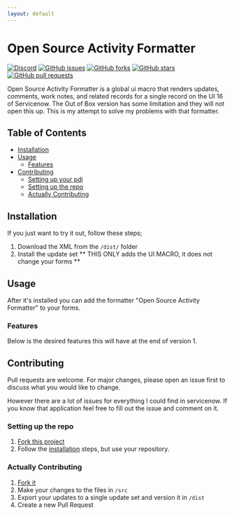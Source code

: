 ```yaml
---
layout: default
---
```

# Open Source Activity Formatter
[![Discord](https://img.shields.io/discord/289994252241338369.svg?style=for-the-badge)](https://discord.gg/QaMwnGd)
[![GitHub issues](https://img.shields.io/github/issues/jacebenson/osaf.svg?style=for-the-badge)](https://github.com/jacebenson/osaf/issues)
[![GitHub forks](https://img.shields.io/github/forks/jacebenson/osaf.svg?style=for-the-badge)](https://github.com/jacebenson/osaf/network)
[![GitHub stars](https://img.shields.io/github/stars/jacebenson/osaf.svg?style=for-the-badge)](https://github.com/jacebenson/osaf/stargazers) 
[![GitHub pull requests](https://img.shields.io/github/issues-pr/jacebenson/osaf.svg?style=for-the-badge)](https://github.com/jacebenson/osaf/pulls/)

Open Source Activity Formatter is a global ui macro that renders updates, 
comments, work notes, and related records for a single record on the UI 16
of Servicenow.  The Out of Box version has some limitation and they will not
open this up.  This is my attempt to solve my problems with that formatter.

## Table of Contents

* [Installation](#installation)
* [Usage](#usage)
  * [Features](#features)
* [Contributing](#contributing)
  * [Setting up your pdi](#setting-up-a-pdi-personal-developer-instance)
  * [Setting up the repo](#setting-up-the-repo)
  * [Actually Contributing](#actually-contributing)

## Installation

If you just want to try it out, follow these steps;

1. Download the XML from the `/dist/` folder
2. Install the update set
   ** THIS ONLY adds the UI MACRO, it does not change your forms **

## Usage

After it's installed you can add the formatter "Open Source Activity Formatter"
to your forms.

### Features

Below is the desired features this will have at the end of version 1.


## Contributing

Pull requests are welcome. For major changes, please open an issue first to 
discuss what you would like to change.

However there are a lot of issues for everything I could find in servicenow.
If you know that application feel free to fill out the issue and comment on it.

### Setting up the repo

1.  [Fork this project](https://github.com/jacebenson/osaf/fork)
2.  Follow the [installation](#installation) steps, but use your repository.

### Actually Contributing

1.  [Fork it](https://github.com/jacebenson/osaf/fork)
1.  Make your changes to the files in `/src`
1.  Export your updates to a single update set and version it in `/dist`
1.  Create a new Pull Request
